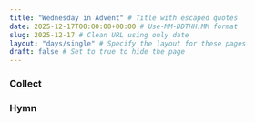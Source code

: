 ```yaml
---
title: "Wednesday in Advent" # Title with escaped quotes
date: 2025-12-17T00:00:00+00:00 # Use-MM-DDTHH:MM format
slug: 2025-12-17 # Clean URL using only date
layout: "days/single" # Specify the layout for these pages
draft: false # Set to true to hide the page
---
```


### Collect


### Hymn